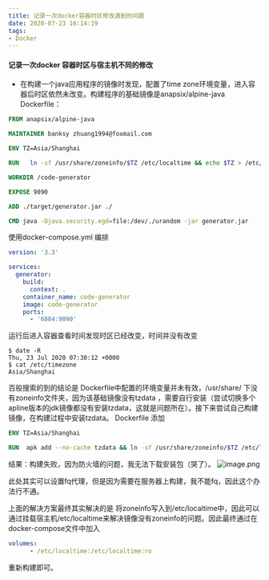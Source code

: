 ```yaml
---
title: 记录一次docker容器时区修改遇到的问题
date: 2020-07-23 16:14:19
tags:
- Docker
---
```


#### 记录一次docker 容器时区与宿主机不同的修改
- 在构建一个java应用程序的镜像时发现，配置了time zone环境变量，进入容器后时区依然未改变。构建程序的基础镜像是anapsix/alpine-java
Dockerfile：
```dockerfile
FROM anapsix/alpine-java

MAINTAINER banksy zhuang1994@foxmail.com

ENV TZ=Asia/Shanghai

RUN   ln -sf /usr/share/zoneinfo/$TZ /etc/localtime && echo $TZ > /etc/timezone

WORKDIR /code-generator

EXPOSE 9090

ADD ./target/generator.jar ./

CMD java -Djava.security.egd=file:/dev/./urandom -jar generator.jar

```
<!--more--> 
使用docker-compose.yml 编排
```yml
version: '3.3'

services:
  generator:
    build:
      context: .
    container_name: code-generator
    image: code-generator
    ports:
      - '6084:9090'

```

运行后进入容器查看时间发现时区已经改变，时间并没有改变
```shell
$ date -R
Thu, 23 Jul 2020 07:30:12 +0000
$ cat /etc/timezone
Asia/Shanghai
```

百般搜索的到的结论是 Dockerfile中配置的环境变量并未有效，/usr/share/ 下没有zoneinfo文件夹，因为该基础镜像没有tzdata ，需要自行安装（尝试切换多个apline版本的jdk镜像都没有安装tzdata，这就是问题所在）。接下来尝试自己构建镜像，在构建过程中安装tzdata。
Dockerfile 添加
```dockerfile
ENV TZ=Asia/Shanghai

RUN  apk add --no-cache tzdata && ln -sf /usr/share/zoneinfo/$TZ /etc/localtime && echo $TZ > /etc/timezone

```
结果：构建失败，因为防火墙的问题，我无法下载安装包（哭了）。
![image.png](http://blog.zhuangzexin.top:8082/images/2020/07/23/image.png)

此处其实可以设置fq代理，但是因为需要在服务器上构建，我不能fq，因此这个办法行不通。

上面的解决方案最终其实解决的是 将zoneinfo写入到/etc/localtime中，因此可以通过挂载宿主机/etc/localtime来解决镜像没有zoneinfo的问题。因此最终通过在docker-compose文件中加入
```yml
volumes:
      - /etc/localtime:/etc/localtime:ro
```
重新构建即可。
